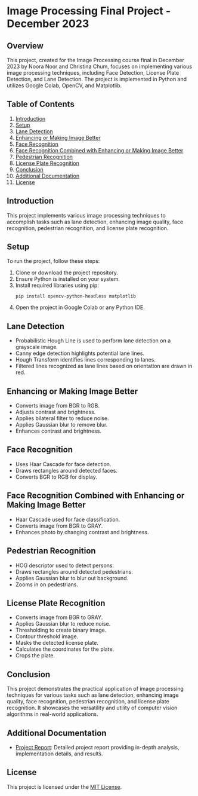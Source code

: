 # Image Processing Final Project - December 2023

## Overview
This project, created for the Image Processing course final in December 2023 by Noora Noor and Christina Chum, focuses on implementing various image processing techniques, including Face Detection, License Plate Detection, and Lane Detection. The project is implemented in Python and utilizes Google Colab, OpenCV, and Matplotlib.

## Table of Contents
1. [Introduction](#introduction)
2. [Setup](#setup)
3. [Lane Detection](#lane-detection)
4. [Enhancing or Making Image Better](#enhancing-or-making-image-better)
5. [Face Recognition](#face-recognition)
6. [Face Recognition Combined with Enhancing or Making Image Better](#face-recognition-combined-with-enhancing-or-making-image-better)
7. [Pedestrian Recognition](#pedestrian-recognition)
8. [License Plate Recognition](#license-plate-recognition)
9. [Conclusion](#conclusion)
10. [Additional Documentation](#additional-documentation)
11. [License](#license)
    

## Introduction
This project implements various image processing techniques to accomplish tasks such as lane detection, enhancing image quality, face recognition, pedestrian recognition, and license plate recognition.

## Setup
To run the project, follow these steps:
1. Clone or download the project repository.
2. Ensure Python is installed on your system.
3. Install required libraries using pip:
    ```
    pip install opencv-python-headless matplotlib
    ```
4. Open the project in Google Colab or any Python IDE.

## Lane Detection
- Probabilistic Hough Line is used to perform lane detection on a grayscale image.
- Canny edge detection highlights potential lane lines.
- Hough Transform identifies lines corresponding to lanes.
- Filtered lines recognized as lane lines based on orientation are drawn in red.

## Enhancing or Making Image Better
- Converts image from BGR to RGB.
- Adjusts contrast and brightness.
- Applies bilateral filter to reduce noise.
- Applies Gaussian blur to remove blur.
- Enhances contrast and brightness.

## Face Recognition
- Uses Haar Cascade for face detection.
- Draws rectangles around detected faces.
- Converts BGR to RGB for display.

## Face Recognition Combined with Enhancing or Making Image Better
- Haar Cascade used for face classification.
- Converts image from BGR to GRAY.
- Enhances photo by changing contrast and brightness.

## Pedestrian Recognition
- HOG descriptor used to detect persons.
- Draws rectangles around detected pedestrians.
- Applies Gaussian blur to blur out background.
- Zooms in on pedestrians.

## License Plate Recognition
- Converts image from BGR to GRAY.
- Applies Gaussian blur to reduce noise.
- Thresholding to create binary image.
- Contour threshold image.
- Masks the detected license plate.
- Calculates the coordinates for the plate.
- Crops the plate.

## Conclusion
This project demonstrates the practical application of image processing techniques for various tasks such as lane detection, enhancing image quality, face recognition, pedestrian recognition, and license plate recognition. It showcases the versatility and utility of computer vision algorithms in real-world applications.


## Additional Documentation
- [Project Report](Presentation.pdf): Detailed project report providing in-depth analysis, implementation details, and results.

## License
This project is licensed under the [MIT License](LICENSE).
